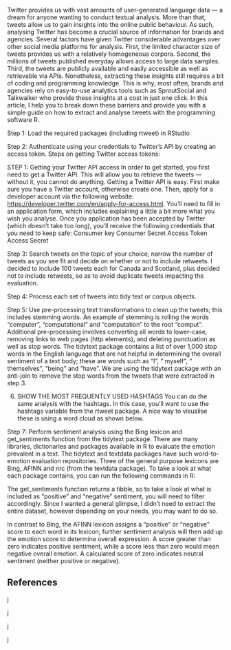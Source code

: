 Twitter provides us with vast amounts of user-generated language data — a dream for anyone wanting to conduct textual analysis. More than that, tweets allow us to gain insights into the online public behaviour. As such, analysing Twitter has become a crucial source of information for brands and agencies.
Several factors have given Twitter considerable advantages over other social media platforms for analysis. First, the limited character size of tweets provides us with a relatively homogeneous corpora. Second, the millions of tweets published everyday allows access to large data samples. Third, the tweets are publicly available and easily accessible as well as retrievable via APIs.
Nonetheless, extracting these insights still requires a bit of coding and programming knowledge. This is why, most often, brands and agencies rely on easy-to-use analytics tools such as SproutSocial and Talkwalker who provide these insights at a cost in just one click.
In this article, I help you to break down these barriers and provide you with a simple guide on how to extract and analyse tweets with the programming software R.

Step 1: Load the required packages (including rtweet) in RStudio

Step 2: Authenticate using your credentials to Twitter’s API by creating an access token. Steps on getting Twitter access tokens:

STEP 1: Getting your Twitter API access
In order to get started, you first need to get a Twitter API. This will allow you to retrieve the tweets — without it, you cannot do anything. Getting a Twitter API is easy. First make sure you have a Twitter account, otherwise create one. Then, apply for a developer account via the following website: https://developer.twitter.com/en/apply-for-access.html. You’ll need to fill in an application form, which includes explaining a little a bit more what you wish you analyse.
Once you application has been accepted by Twitter (which doesn’t take too long), you’ll receive the following credentials that you need to keep safe:
Consumer key
Consumer Secret
Access Token
Access Secret

Step 3: Search tweets on the topic of your choice; narrow the number of tweets as you see fit and decide on whether or not to include retweets. I decided to include 100 tweets each for Canada and Scotland, plus decided not to include retweets, so as to avoid duplicate tweets impacting the evaluation.


Step 4: Process each set of tweets into tidy text or corpus objects.

Step 5: Use pre-processing text transformations to clean up the tweets; this includes stemming words. An example of stemming is rolling the words “computer”, “computational” and “computation” to the root “comput”.
Additional pre-processing involves converting all words to lower-case, removing links to web pages (http elements), and deleting punctuation as well as stop words. The tidytext package contains a list of over 1,000 stop words in the English language that are not helpful in determining the overall sentiment of a text body; these are words such as “I”, “ myself”, “ themselves”, “being” and “have”. We are using the tidytext package with an anti-join to remove the stop words from the tweets that were extracted in step 3.

6. SHOW THE MOST FREQUENTLY USED HASHTAGS
You can do the same analysis with the hashtags. In this case, you’ll want to use the hashtags variable from the rtweet package. A nice way to visualise these is using a word cloud as shown below.

Step 7: Perform sentiment analysis using the Bing lexicon and get_sentiments function from the tidytext package. There are many libraries, dictionaries and packages available in R to evaluate the emotion prevalent in a text. The tidytext and textdata packages have such word-to-emotion evaluation repositories. Three of the general purpose lexicons are Bing, AFINN and nrc (from the textdata package).
To take a look at what each package contains, you can run the following commands in R:

The get_sentiments function returns a tibble, so to take a look at what is included as “positive” and “negative” sentiment, you will need to filter accordingly. Since I wanted a general glimpse, I didn’t need to extract the entire dataset, however depending on your needs, you may want to do so.

In contrast to Bing, the AFINN lexicon assigns a “positive” or “negative” score to each word in its lexicon; further sentiment analysis will then add up the emotion score to determine overall expression. A score greater than zero indicates positive sentiment, while a score less than zero would mean negative overall emotion. A calculated score of zero indicates neutral sentiment (neither positive or negative).

## References

[j](https://towardsdatascience.com/twitter-sentiment-analysis-and-visualization-using-r-22e1f70f6967)

[j](https://www.earthdatascience.org/courses/earth-analytics/get-data-using-apis/use-twitter-api-r/)

[j](https://towardsdatascience.com/a-guide-to-mining-and-analysing-tweets-with-r-2f56818fdd16)

[j](https://mkearney.github.io/nicar_tworkshop/#47)

